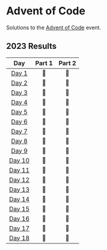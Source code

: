 # Advent of Code
Solutions to the [Advent of Code](https://adventofcode.com/) event.

<!--- advent_readme_stars table --->
## 2023 Results

| Day | Part 1 | Part 2 |
| :---: | :---: | :---: |
| [Day 1](https://adventofcode.com/2023/day/1) | 🐍 | 🐍 |
| [Day 2](https://adventofcode.com/2023/day/2) | 🐍 | 🐍 |
| [Day 3](https://adventofcode.com/2023/day/3) | 🐍 | 🐍 |
| [Day 4](https://adventofcode.com/2023/day/4) | 🐍 | 🐍 |
| [Day 5](https://adventofcode.com/2023/day/5) | 🐍 | 🐍 |
| [Day 6](https://adventofcode.com/2023/day/6) | 🐍 | 🐍 |
| [Day 7](https://adventofcode.com/2023/day/7) | 🐍 | 🐍 |
| [Day 8](https://adventofcode.com/2023/day/8) | 🐍 | 🐍 |
| [Day 9](https://adventofcode.com/2023/day/9) | 🐍 | 🐍 |
| [Day 10](https://adventofcode.com/2023/day/10) | 🐍 | 🐍 |
| [Day 11](https://adventofcode.com/2023/day/11) | 🐍 | 🐍 |
| [Day 12](https://adventofcode.com/2023/day/12) | 🐍 | 🐍 |
| [Day 13](https://adventofcode.com/2023/day/13) | 🐍 | 🐍 |
| [Day 14](https://adventofcode.com/2023/day/14) | 🐍 | 🐍 |
| [Day 15](https://adventofcode.com/2023/day/15) | 🐍 | 🐍 |
| [Day 16](https://adventofcode.com/2023/day/16) | 🐍 | 🐍 |
| [Day 17](https://adventofcode.com/2023/day/17) | 🐍 | 🐍 |
| [Day 18](https://adventofcode.com/2023/day/18) | 🐍 | 🐍 |
<!--- advent_readme_stars table --->
